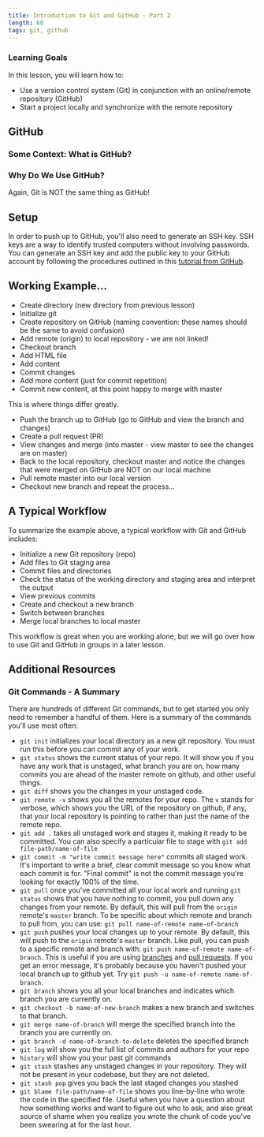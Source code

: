 ```yaml
---
title: Introduction to Git and GitHub - Part 2
length: 60
tags: git, github
---
```


### Learning Goals

In this lesson, you will learn how to:

* Use a version control system (Git) in conjunction with an online/remote repository (GitHub)
* Start a project locally and synchronize with the remote repository

## GitHub

### Some Context: What is GitHub?

### Why Do We Use GitHub?

Again, Git is NOT the same thing as GitHub!

## Setup

In order to push up to GitHub, you'll also need to generate an SSH key. SSH keys are a way to identify trusted computers without involving passwords. You can generate an SSH key and add the public key to your GitHub account by following the procedures outlined in this [tutorial from GitHub](https://help.github.com/articles/generating-an-ssh-key/).

## Working Example...

* Create directory (new directory from previous lesson)
* Initialize git
* Create repository on GitHub (naming convention: these names should be the same to avoid confusion)
* Add remote (origin) to local repository - we are not linked!
* Checkout branch
* Add HTML file
* Add content
* Commit changes
* Add more content (just for commit repetition)
* Commit new content, at this point happy to merge with master

This is where things differ greatly.

* Push the branch up to GitHub (go to GitHub and view the branch and changes)
* Create a pull request (PR)
* View changes and merge (into master - view master to see the changes are on master)
* Back to the local repository, checkout master and notice the changes that were merged on GitHub are NOT on our local machine
* Pull remote master into our local version
* Checkout new branch and repeat the process...

## A Typical Workflow

To summarize the example above, a typical workflow with Git and GitHub includes:

* Initialize a new Git repository (repo)
* Add files to Git staging area
* Commit files and directories
* Check the status of the working directory and staging area and interpret the output
* View previous commits
* Create and checkout a new branch
* Switch between branches
* Merge local branches to local master

This workflow is great when you are working alone, but we will go over how to use Git and GitHub in groups in a later lesson.

## Additional Resources

### Git Commands - A Summary

There are hundreds of different Git commands, but to get started you only need to remember a handful of them. Here is a summary of the commands you'll use most often:

* `git init` initializes your local directory as a new git repository. You must run this before you can commit any of your work.
* `git status` shows the current status of your repo. It will show you if you have any work that is unstaged, what branch you are on, how many commits you are ahead of the master remote on github, and other useful things.
* `git diff` shows you the changes in your unstaged code.
* `git remote -v` shows you all the remotes for your repo. The `v` stands for verbose, which shows you the URL of the repository on github, if any, that your local repository is pointing to rather than just the name of the remote repo.
* `git add .` takes all unstaged work and stages it, making it ready to be committed. You can also specify a particular file to stage with `git add file-path/name-of-file`
*  `git commit -m "write commit message here"` commits all staged work. It's important to write a brief, clear commit message so you know what each commit is for. "Final commit" is not the commit message you're looking for exactly 100% of the time.
* `git pull` once you've committed all your local work and running `git status` shows that you have nothing to commit, you pull down any changes from your remote. By default, this will pull from the `origin` remote's `master` branch. To be specific about which remote and branch to pull from, you can use: `git pull name-of-remote name-of-branch`
* `git push` pushes your local changes up to your remote. By default, this will push to the `origin` remote's `master` branch. Like pull, you can push to a specific remote and branch with: `git push name-of-remote name-of-branch`. This is useful if you are using [branches](https://git-scm.com/book/en/v2/Git-Branching-Basic-Branching-and-Merging) and [pull requests](https://git-scm.com/book/en/v2/GitHub-Contributing-to-a-Project#The-GitHub-Flow). If you get an error message, it's probably because you haven't pushed your local branch up to github yet. Try `git push -u name-of-remote name-of-branch`.
* `git branch` shows you all your local branches and indicates which branch you are currently on.
* `git checkout -b name-of-new-branch` makes a new branch and switches to that branch.
* `git merge name-of-branch` will merge the specified branch into the branch you are currently on.
* `git branch -d name-of-branch-to-delete` deletes the specified branch
* `git log` will show you the full list of commits and authors for your repo
* `history` will show you your past git commands
* `git stash` stashes any unstaged changes in your repository. They will not be present in your codebase, but they are not deleted.
* `git stash pop` gives you back the last staged changes you stashed
* `git blame file-path/name-of-file` shows you line-by-line who wrote the code in the specified file. Useful when you have a question about how something works and want to figure out who to ask, and also great source of shame when you realize you wrote the chunk of code you've been swearing at for the last hour.
